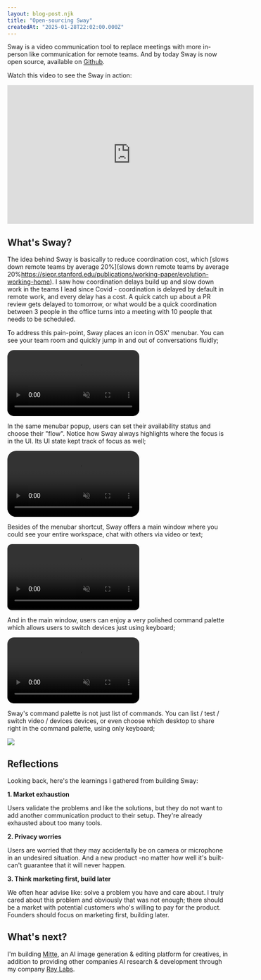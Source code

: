 ```yaml
---
layout: blog-post.njk
title: "Open-sourcing Sway"
createdAt: "2025-01-28T22:02:00.000Z"
---
```


Sway is a video communication tool to replace meetings with more in-person like communication for remote teams. And by today Sway is now open source, available on [Github](https://github.com/azer/sway).

Watch this video to see the Sway in action:

<div class="video">
<iframe width="560" height="315" src="https://www.youtube.com/embed/CAodlTKVt24?si=lN6nAo-aWnMs3tmo" title="YouTube video player" frameborder="0" allow="accelerometer; autoplay; clipboard-write; encrypted-media; gyroscope; picture-in-picture; web-share" referrerpolicy="strict-origin-when-cross-origin" allowfullscreen></iframe>
</div>

## What's Sway?

The idea behind Sway is basically to reduce coordination cost, which [slows down remote teams by average 20%](slows down remote teams by average 20%https://siepr.stanford.edu/publications/working-paper/evolution-working-home). I saw how coordination delays build up and slow down work in the teams I lead since Covid - coordination is delayed by default in remote work, and every delay has a cost. A quick catch up about a PR review gets delayed to tomorrow, or what would be a quick coordination between 3 people in the office turns into a meeting with 10 people that needs to be scheduled.

To address this pain-point, Sway places an icon in OSX' menubar. You can see your team room and quickly jump in and out of conversations fluidly;

<div class="video">
<video style="border-radius:15px;"  src="https://cldup.com/yBrAsCAwpn.mp4" muted="" autoplay="" playsinline="" loop=""></video>
</div>

In the same menubar popup, users can set their availability status and choose their "flow". Notice how Sway always highlights where the focus is in the UI. Its UI state kept track of focus as well;

<div class="video">
<video style="border-radius:20px;" src="https://cldup.com/djFzb21X40.mp4" muted="" autoplay="" playsinline="" loop=""></video>
</div>

Besides of the menubar shortcut, Sway offers a main window where you could see your entire workspace, chat with others via video or text;

<div class="video">
<video style="border-radius:10px;" src="https://cldup.com/KzoRva8Ajy.mp4" muted="" autoplay="" playsinline="" loop=""></video>
</div>

And in the main window, users can enjoy a very polished command palette which allows users to switch devices just using keyboard;

<div class="video">
<video style="border-radius:15px;" src="https://cldup.com/7RW9AfCoKq.mp4" autoplay="" playsinline="" muted="" loop=""></video>
</div>

Sway's command palette is not just list of commands. You can list / test / switch video / devices devices, or even choose which desktop to share right in the command palette, using only keyboard;

<div class="video">
<img src="https://pbs.twimg.com/media/F9UDoqbXgAA5Nbl?format=jpg&name=large" />
</div>

## Reflections

Looking back, here's the learnings I gathered from building Sway:

**1. Market exhaustion**

Users validate the problems and like the solutions, but they do not want to add another communication product to their setup. They're already exhausted about too many tools.

**2. Privacy worries**

Users are worried that they may accidentally be on camera or microphone in an undesired situation. And a new product -no matter how well it's built- can't guarantee that it will never happen.

**3. Think marketing first, build later**

We often hear advise like: solve a problem you have and care about. I truly cared about this problem and obviously that was not enough; there should be a market with potential customers who's willing to pay for the product. Founders should focus on marketing first, building later.

## What's next?

I'm building [Mitte](https://mitte.ai), an AI image generation & editing platform for creatives, in addition to providing other companies AI research & development through my company [Ray Labs](https://raylabs.ai).
